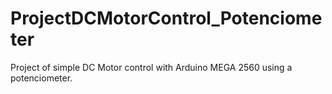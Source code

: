 # ProjectDCMotorControl_Potenciometer
Project of simple DC Motor control with Arduino MEGA 2560 using a potenciometer.

